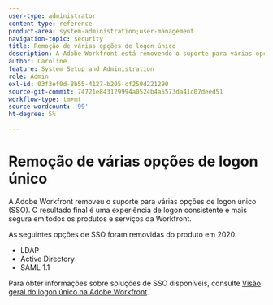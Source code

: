 ```yaml
---
user-type: administrator
content-type: reference
product-area: system-administration;user-management
navigation-topic: security
title: Remoção de várias opções de logon único
description: A Adobe Workfront está removendo o suporte para várias opções de logon único (SSO). O resultado final será uma experiência de logon consistente e mais segura em todos os produtos e serviços da Workfront.
author: Caroline
feature: System Setup and Administration
role: Admin
exl-id: 03f3ef0d-8b55-4127-b205-cf259d221290
source-git-commit: 74721e843129994a0524b4a5573da41c07deed51
workflow-type: tm+mt
source-wordcount: '99'
ht-degree: 5%

---
```


# Remoção de várias opções de logon único

A Adobe Workfront removeu o suporte para várias opções de logon único (SSO). O resultado final é uma experiência de logon consistente e mais segura em todos os produtos e serviços da Workfront.

As seguintes opções de SSO foram removidas do produto em 2020:

* LDAP
* Active Directory
* SAML 1.1

Para obter informações sobre soluções de SSO disponíveis, consulte [Visão geral do logon único na Adobe Workfront](../../add-users/single-sign-on/sso-in-workfront.md).
